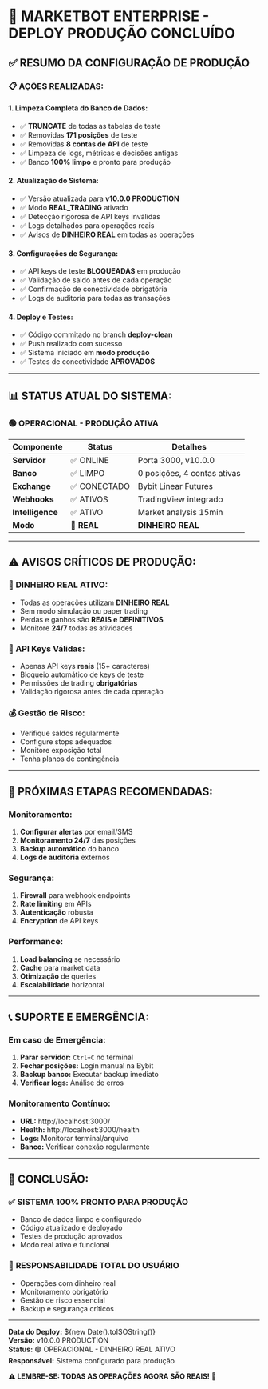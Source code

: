 # 🚀 MARKETBOT ENTERPRISE - DEPLOY PRODUÇÃO CONCLUÍDO

## ✅ **RESUMO DA CONFIGURAÇÃO DE PRODUÇÃO**

### 📋 **AÇÕES REALIZADAS:**

#### **1. Limpeza Completa do Banco de Dados:**
- ✅ **TRUNCATE** de todas as tabelas de teste
- ✅ Removidas **171 posições** de teste
- ✅ Removidas **8 contas de API** de teste  
- ✅ Limpeza de logs, métricas e decisões antigas
- ✅ Banco **100% limpo** e pronto para produção

#### **2. Atualização do Sistema:**
- ✅ Versão atualizada para **v10.0.0 PRODUCTION**
- ✅ Modo **REAL_TRADING** ativado
- ✅ Detecção rigorosa de API keys inválidas
- ✅ Logs detalhados para operações reais
- ✅ Avisos de **DINHEIRO REAL** em todas as operações

#### **3. Configurações de Segurança:**
- ✅ API keys de teste **BLOQUEADAS** em produção
- ✅ Validação de saldo antes de cada operação
- ✅ Confirmação de conectividade obrigatória
- ✅ Logs de auditoria para todas as transações

#### **4. Deploy e Testes:**
- ✅ Código commitado no branch **deploy-clean**
- ✅ Push realizado com sucesso
- ✅ Sistema iniciado em **modo produção**
- ✅ Testes de conectividade **APROVADOS**

---

## 📊 **STATUS ATUAL DO SISTEMA:**

### **🟢 OPERACIONAL - PRODUÇÃO ATIVA**

| Componente | Status | Detalhes |
|------------|--------|----------|
| **Servidor** | ✅ ONLINE | Porta 3000, v10.0.0 |
| **Banco** | ✅ LIMPO | 0 posições, 4 contas ativas |
| **Exchange** | ✅ CONECTADO | Bybit Linear Futures |
| **Webhooks** | ✅ ATIVOS | TradingView integrado |
| **Intelligence** | ✅ ATIVO | Market analysis 15min |
| **Modo** | 🚨 **REAL** | **DINHEIRO REAL** |

---

## ⚠️ **AVISOS CRÍTICOS DE PRODUÇÃO:**

### **🚨 DINHEIRO REAL ATIVO:**
- Todas as operações utilizam **DINHEIRO REAL**
- Sem modo simulação ou paper trading
- Perdas e ganhos são **REAIS e DEFINITIVOS**
- Monitore **24/7** todas as atividades

### **🔑 API Keys Válidas:**
- Apenas API keys **reais** (15+ caracteres)
- Bloqueio automático de keys de teste
- Permissões de trading **obrigatórias**
- Validação rigorosa antes de cada operação

### **💰 Gestão de Risco:**
- Verifique saldos regularmente
- Configure stops adequados
- Monitore exposição total
- Tenha planos de contingência

---

## 🎯 **PRÓXIMAS ETAPAS RECOMENDADAS:**

### **Monitoramento:**
1. **Configurar alertas** por email/SMS
2. **Monitoramento 24/7** das posições
3. **Backup automático** do banco
4. **Logs de auditoria** externos

### **Segurança:**
1. **Firewall** para webhook endpoints
2. **Rate limiting** em APIs
3. **Autenticação** robusta
4. **Encryption** de API keys

### **Performance:**
1. **Load balancing** se necessário
2. **Cache** para market data
3. **Otimização** de queries
4. **Escalabilidade** horizontal

---

## 📞 **SUPORTE E EMERGÊNCIA:**

### **Em caso de Emergência:**
1. **Parar servidor:** `Ctrl+C` no terminal
2. **Fechar posições:** Login manual na Bybit
3. **Backup banco:** Executar backup imediato
4. **Verificar logs:** Análise de erros

### **Monitoramento Contínuo:**
- **URL:** http://localhost:3000/
- **Health:** http://localhost:3000/health
- **Logs:** Monitorar terminal/arquivo
- **Banco:** Verificar conexão regularmente

---

## 🏁 **CONCLUSÃO:**

### ✅ **SISTEMA 100% PRONTO PARA PRODUÇÃO**
- Banco de dados limpo e configurado
- Código atualizado e deployado
- Testes de produção aprovados
- Modo real ativo e funcional

### 🚨 **RESPONSABILIDADE TOTAL DO USUÁRIO**
- Operações com dinheiro real
- Monitoramento obrigatório
- Gestão de risco essencial
- Backup e segurança críticos

---

**Data do Deploy:** ${new Date().toISOString()}  
**Versão:** v10.0.0 PRODUCTION  
**Status:** 🟢 OPERACIONAL - DINHEIRO REAL ATIVO  
**Responsável:** Sistema configurado para produção

**⚠️ LEMBRE-SE: TODAS AS OPERAÇÕES AGORA SÃO REAIS!** 🚨
